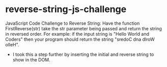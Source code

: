 # reverse-string-js-challenge
JavaScript Code Challenge to Reverse String:
Have the function FirstReverse(str) take the str parameter being passed and return the string in reversed order. For example: if the input string is "Hello World and Coders" then your program should return the string "sredoC dna dlroW olleH".<br>
- I took this a step further by inserting the initial and reverse string to show in the DOM.
